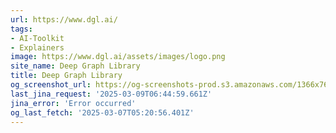```yaml
---
url: https://www.dgl.ai/
tags:
- AI-Toolkit
- Explainers
image: https://www.dgl.ai/assets/images/logo.png
site_name: Deep Graph Library
title: Deep Graph Library
og_screenshot_url: https://og-screenshots-prod.s3.amazonaws.com/1366x768/80/false/c3e026fc8481d967d8802572a2c2b295ae6e9f7394215744eadc77d2df359f27.jpeg
last_jina_request: '2025-03-09T06:44:59.661Z'
jina_error: 'Error occurred'
og_last_fetch: '2025-03-07T05:20:56.401Z'
---
```


